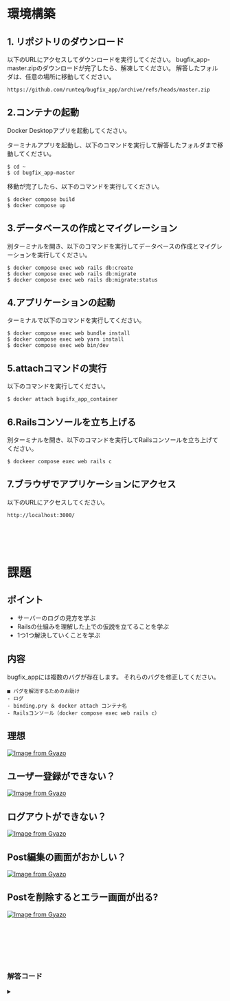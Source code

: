 # 環境構築
## 1. リポジトリのダウンロード
以下のURLにアクセスしてダウンロードを実行してください。
bugfix_app-master.zipのダウンロードが完了したら、解凍してください。
解答したフォルダは、任意の場所に移動してください。

```
https://github.com/runteq/bugfix_app/archive/refs/heads/master.zip
```

## 2.コンテナの起動
Docker Desktopアプリを起動してください。

ターミナルアプリを起動し、以下のコマンドを実行して解答したフォルダまで移動してください。
```
$ cd ~
$ cd bugfix_app-master
```

移動が完了したら、以下のコマンドを実行してください。
```
$ docker compose build
$ docker compose up
```

## 3.データベースの作成とマイグレーション
別ターミナルを開き、以下のコマンドを実行してデータベースの作成とマイグレーションを実行してください。
```
$ docker compose exec web rails db:create
$ docker compose exec web rails db:migrate
$ docker compose exec web rails db:migrate:status
```

## 4.アプリケーションの起動
ターミナルで以下のコマンドを実行してください。
```
$ docker compose exec web bundle install
$ docker compose exec web yarn install
$ docker compose exec web bin/dev
```

## 5.attachコマンドの実行
以下のコマンドを実行してください。
```
$ docker attach bugifx_app_container
```

## 6.Railsコンソールを立ち上げる
別ターミナルを開き、以下のコマンドを実行してRailsコンソールを立ち上げてください。
```
$ dockeer compose exec web rails c
```

## 7.ブラウザでアプリケーションにアクセス
以下のURLにアクセスしてください。
```
http://localhost:3000/
```

<br /><br /><br />

# 課題
## ポイント
- サーバーのログの見方を学ぶ
- Railsの仕組みを理解した上での仮説を立てることを学ぶ
- 1つ1つ解決していくことを学ぶ

## 内容
bugfix_appには複数のバグが存在します。
それらのバグを修正してください。

```
■ バグを解消するためのお助け
- ログ
- binding.pry ＆ docker attach コンテナ名
- Railsコンソール（docker compose exec web rails c）
```

## 理想
[![Image from Gyazo](https://t.gyazo.com/teams/startup-technology/58915d70b5714056cd08fd7833b141fe.gif)](https://startup-technology.gyazo.com/58915d70b5714056cd08fd7833b141fe)

## ユーザー登録ができない？
[![Image from Gyazo](https://t.gyazo.com/teams/startup-technology/34472f7fa78fefd4df2deba07c2f876d.gif)](https://startup-technology.gyazo.com/34472f7fa78fefd4df2deba07c2f876d)

## ログアウトができない？
[![Image from Gyazo](https://t.gyazo.com/teams/startup-technology/87be47641ab755807b160b3b8ec67d55.gif)](https://startup-technology.gyazo.com/87be47641ab755807b160b3b8ec67d55)

## Post編集の画面がおかしい？
[![Image from Gyazo](https://t.gyazo.com/teams/startup-technology/999939030f7988817d1ee4db586b78d0.gif)](https://startup-technology.gyazo.com/999939030f7988817d1ee4db586b78d0)

## Postを削除するとエラー画面が出る?
[![Image from Gyazo](https://t.gyazo.com/teams/startup-technology/759562375a89b39ec124fdc2aa013ce0.gif)](https://startup-technology.gyazo.com/759562375a89b39ec124fdc2aa013ce0)


<br /><br /><br /><br /><br />


### 解答コード

<details><summary></summary>

```
https://github.com/runteq/bugfix_app/archive/refs/heads/answer.zip
```

</details>
